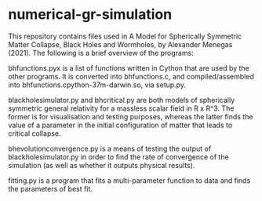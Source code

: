# numerical-gr-simulation
This repository contains files used in A Model for Spherically Symmetric Matter Collapse, Black Holes and Wormholes, by Alexander Menegas (2021). The following is a brief overview of the programs:

bhfunctions.pyx is a list of functions written in Cython that are used by the other programs. It is converted into bhfunctions.c, and compiled/assembled into bhfunctions.cpython-37m-darwin.so, via setup.py.

blackholesimulator.py and bhcritical.py are both models of spherically symmetric general relativity for a massless scalar field in R x R^3. The former is for visualisation and testing purposes, whereas the latter finds the value of a parameter in the initial configuration of matter that leads to critical collapse.

bhevolutionconvergence.py is a means of testing the output of blackholesimulator.py in order to find the rate of convergence of the simulation (as well as whether it outputs physical results).

fitting.py is a program that fits a multi-parameter function to data and finds the parameters of best fit.
